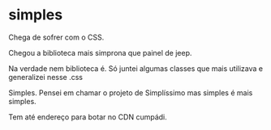 # simples

Chega de sofrer com o CSS.

Chegou a biblioteca mais simprona que painel de jeep.

Na verdade nem biblioteca é. Só juntei algumas classes que mais utilizava e generalizei nesse .css

Simples. Pensei em chamar o projeto de Simplíssimo mas simples é mais simples.

Tem até endereço para botar no CDN cumpádi.

<link rel="stylesheet" href="https://res.cloudinary.com/simples/raw/upload/v1604439877/simples/estilo_simples_min_jytley.css" />
